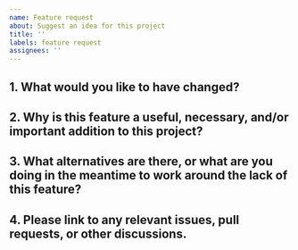 ```yaml
---
name: Feature request
about: Suggest an idea for this project
title: ''
labels: feature request
assignees: ''
---
```


<!--
This template is for feature requests. If you are reporting a bug instead, please switch templates.

Are you asking for help with using Caddy? Please ask on our forum: https://caddy.community
-->


## 1. What would you like to have changed?
<!-- Fully describe the feature or enhancement you are requesting; examples can be helpful too -->




## 2. Why is this feature a useful, necessary, and/or important addition to this project?
<!-- Please justify why this change adds value to the project, considering the added maintenance burden and complexity the change introduces -->




## 3. What alternatives are there, or what are you doing in the meantime to work around the lack of this feature?
<!-- We want to get an idea of what is being done in practice, or how other projects support your feature -->




## 4. Please link to any relevant issues, pull requests, or other discussions.
<!-- This adds crucial context to your feature request and can speed things up -->
